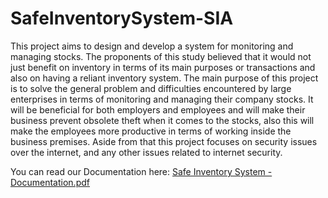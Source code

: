 # SafeInventorySystem-SIA


This project aims to design and develop a system for monitoring and managing stocks. The proponents of this study believed that it would not just benefit on inventory in terms of its main purposes or transactions and also on having a reliant inventory system. The main purpose of this project is to solve the general problem and difficulties encountered by large enterprises in terms of monitoring and managing their company stocks. It will be beneficial for both employers and employees and will make their business prevent obsolete theft when it comes to the stocks, also this will make the employees more productive in terms of working inside the business premises. Aside from that this project focuses on security issues over the internet, and any other issues related to internet security.


You can read our Documentation here: [Safe Inventory System - Documentation.pdf](https://github.com/JiulienoOrjalo/SafeInventorySystem-SIA/files/7342366/Safe.Inventory.System.-.Documentation.pdf)
